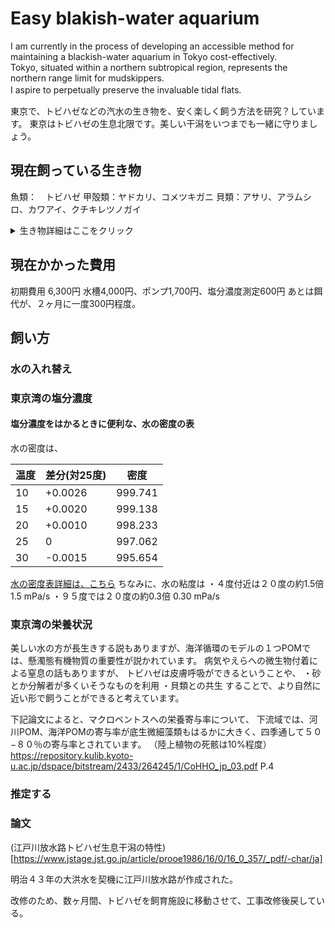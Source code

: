 # Easy blakish-water aquarium

I am currently in the process of developing an accessible method for maintaining a blackish-water aquarium in Tokyo cost-effectively.  
Tokyo, situated within a northern subtropical region, represents the northern range limit for mudskippers.  
I aspire to perpetually preserve the invaluable tidal flats.　

東京で、トビハゼなどの汽水の生き物を、安く楽しく飼う方法を研究？しています。
東京はトビハゼの生息北限です。美しい干潟をいつまでも一緒に守りましょう。


## 現在飼っている生き物
魚類：　トビハゼ
甲殻類：ヤドカリ、コメツキガニ
貝類：アサリ、アラムシロ、カワアイ、クチキレツノガイ

<details>
<summary>生き物詳細はここをクリック</summary>
トビハゼ　スズキ目ハゼ科トビハゼ属 Periophthalmus　P. modestus 
ヤドカリ
コメツキガニ　軟甲綱エビ目カニ下目スナガニ科
カワアイ　腹足綱　キバウニニナ科
アラムシロガイ　腹足綱　オリイレヨフバイ科
クチキレツノガイ　堀足綱　クチギレツノガイ科
アサリ　二枚貝綱　マルスダレガイ目マルスダレガイ科
</details>

## 現在かかった費用

初期費用 6,300円
水槽4,000円、ポンプ1,700円、塩分濃度測定600円
あとは餌代が、２ヶ月に一度300円程度。


## 飼い方

### 水の入れ替え
### 東京湾の塩分濃度

#### 塩分濃度をはかるときに便利な、水の密度の表

水の密度は、

|温度|差分(対25度)|密度|
|----|----|----|
|10|+0.0026|999.741|
|15|+0.0020|999.138|
|20|+0.0010|998.233|
|25|0|997.062|
|30|-0.0015|995.654|

[水の密度表詳細は、こちら](https://www.ryutai.co.jp/shiryou/liquid/water-mitsudo-1.htm|)
ちなみに、水の粘度は
・４度付近は２０度の約1.5倍　1.5 mPa/s
・９５度では２０度の約0.3倍 0.30 mPa/s


### 東京湾の栄養状況

美しい水の方が長生きする説もありますが、海洋循環のモデルの１つPOMでは、懸濁態有機物質の重要性が説かれています。
病気やえらへの微生物付着による窒息の話もありますが、
トビハゼは皮膚呼吸ができるということや、
・砂とか分解者が多くいそうなものを利用
・貝類との共生
することで、より自然に近い形で飼うことができると考えています。

下記論文によると、マクロベントスへの栄養寄与率について、
下流域では、河川POM、海洋POMの寄与率が底生微細藻類もはるかに大きく、四季通して５０−８０％の寄与率とされています。
（陸上植物の死骸は10%程度）
https://repository.kulib.kyoto-u.ac.jp/dspace/bitstream/2433/264245/1/CoHHO_jp_03.pdf
P.4


### 推定する


### 論文

(江戸川放水路トビハゼ生息干潟の特性)[https://www.jstage.jst.go.jp/article/prooe1986/16/0/16_0_357/_pdf/-char/ja]

明治４３年の大洪水を契機に江戸川放水路が作成された。

改修のため、数ヶ月間、トビハゼを飼育施設に移動させて、工事改修後戻している。




